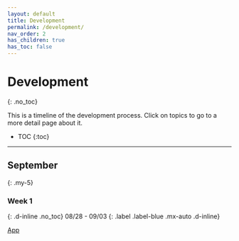```yaml
---
layout: default
title: Development
permalink: /development/
nav_order: 2
has_children: true
has_toc: false
---
```


# Development
{: .no_toc}

This is a timeline of the development process. Click on topics to go to a more detail page about it.

- TOC
{:toc}

---
## September
{: .my-5}

### Week 1
{: .d-inline .no_toc}
08/28 - 09/03
{: .label .label-blue .mx-auto .d-inline}

[App](app)
